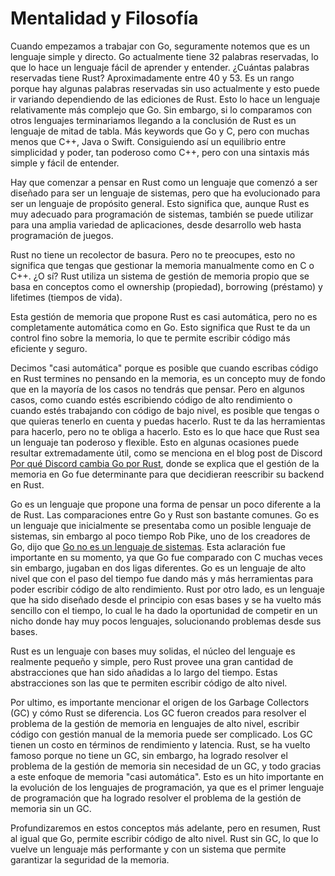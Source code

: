 # Mentalidad y Filosofía

Cuando empezamos a trabajar con Go, seguramente notemos que es un lenguaje 
simple y directo. Go actualmente tiene 32 palabras reservadas, lo que lo hace
un lenguaje fácil de aprender y entender. ¿Cuántas palabras reservadas
tiene Rust? Aproximadamente entre 40 y 53. Es un rango porque hay algunas 
palabras reservadas sin uso actualmente y esto puede ir variando dependiendo de
las ediciones de Rust. Esto lo hace un lenguaje relativamente más
complejo que Go. Sin embargo, si lo comparamos con otros lenguajes terminariamos
llegando a la conclusión de Rust es un lenguaje de mitad de tabla.
Más keywords que Go y C, pero con muchas menos que C++, Java o Swift.
Consiguiendo así un equilibrio entre simplicidad y poder, tan poderoso como C++,
pero con una sintaxis más simple y fácil de entender.

Hay que comenzar a pensar en Rust como un lenguaje que comenzó a ser diseñado
para ser un lenguaje de sistemas, pero que ha evolucionado para ser un lenguaje
de propósito general. Esto significa que, aunque Rust es muy adecuado para
programación de sistemas, también se puede utilizar para una amplia variedad
de aplicaciones, desde desarrollo web hasta programación de juegos.

Rust no tiene un recolector de basura. Pero no te preocupes, esto no significa
que tengas que gestionar la memoria manualmente como en C o C++. ¿O sí?
Rust utiliza un sistema de gestión de memoria propio que se basa en conceptos 
como el ownership (propiedad), borrowing (préstamo) y lifetimes 
(tiempos de vida).

Esta gestión de memoria que propone Rust es casi automática, pero no es
completamente automática como en Go. Esto significa que Rust te da un control
fino sobre la memoria, lo que te permite escribir código más eficiente y
seguro. 

Decimos "casi automática" porque es posible que cuando escribas código en Rust
termines no pensando en la memoria, es un concepto muy de fondo que en la 
mayoría de los casos no tendrás que pensar. Pero en algunos casos, como cuando
estés escribiendo código de alto rendimiento o cuando estés trabajando con
código de bajo nivel, es posible que tengas o que quieras tenerlo en cuenta y 
puedas hacerlo. Rust te da las herramientas para hacerlo, pero no te obliga a
hacerlo. Esto es lo que hace que Rust sea un lenguaje tan poderoso y flexible.
Esto en algunas ocasiones puede resultar extremadamente útil, como se menciona
en el blog post de Discord 
[Por qué Discord cambia Go por Rust][why-discord-is-switching-to-rust], donde se 
explica que el gestión de la memoria en Go fue determinante para que decidieran 
reescribir su backend en Rust.

Go es un lenguaje que propone una forma de pensar un poco diferente a la de 
Rust.
Las comparaciones entre Go y Rust son bastante comunes. Go es un lenguaje que
inicialmente se presentaba como un posible lenguaje de sistemas, sin embargo
al poco tiempo Rob Pike, uno de los creadores de Go, dijo que [Go no es un
lenguaje de sistemas][rob-pike-go-is-not-a-systems-language]. Esta aclaración
fue importante en su momento, ya que Go fue comparado con C muchas veces sin
embargo, jugaban en dos ligas diferentes. Go es un lenguaje de alto nivel que
con el paso del tiempo fue dando más y más herramientas para poder
escribir código de alto rendimiento. Rust por otro lado, es un lenguaje que 
ha sido diseñado desde el principio con esas bases y se ha vuelto más sencillo
con el tiempo, lo cual le ha dado la oportunidad de competir en un nicho donde
hay muy pocos lenguajes, solucionando problemas desde sus bases.

Rust es un lenguaje con bases muy solidas, el núcleo del lenguaje es realmente
pequeño y simple, pero Rust provee una gran cantidad de abstracciones que han
sido añadidas a lo largo del tiempo. Estas abstracciones son las que 
te permiten escribir código de alto nivel.

Por ultimo, es importante mencionar el origen de los Garbage Collectors
(GC) y cómo Rust se diferencia. Los GC fueron creados para resolver
el problema de la gestión de memoria en lenguajes de alto nivel, escribir código
con gestión manual de la memoria puede ser complicado. Los GC tienen un costo en 
términos de rendimiento y latencia. Rust, se ha vuelto famoso porque no tiene un 
GC, sin embargo, ha logrado resolver el problema de la gestión de memoria sin 
necesidad de un GC, y todo gracias a este enfoque de memoria "casi automática".
Esto es un hito importante en la evolución de los lenguajes de programación, ya 
que es el primer lenguaje de programación que ha logrado resolver el problema de
la gestión de memoria sin un GC.

Profundizaremos en estos conceptos más adelante, pero en resumen, Rust al igual
que Go, permite escribir código de alto nivel.
Rust sin GC, lo que lo vuelve un lenguaje más performante y con un sistema
que permite garantizar la seguridad de la memoria. 


 [why-discord-is-switching-to-rust]: https://discord.com/blog/why-discord-is-switching-from-go-to-rust
 [rob-pike-go-is-not-a-systems-language]: https://youtu.be/ZQR32nTVF_4?t=407